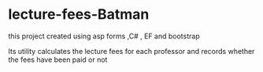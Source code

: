 # lecture-fees-Batman

this project created using asp forms ,C# , EF and bootstrap 

Its utility calculates the lecture fees for each professor and records whether the fees have been paid or not
